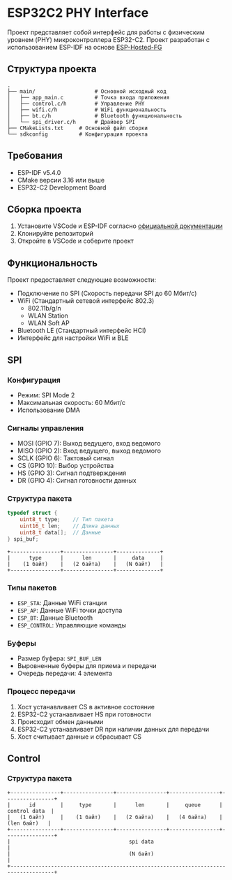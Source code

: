 # ESP32C2 PHY Interface

Проект представляет собой интерфейс для работы с физическим уровнем (PHY) микроконтроллера ESP32-C2. Проект разработан с использованием ESP-IDF на основе [ESP-Hosted-FG](https://github.com/espressif/esp-hosted/tree/master/esp_hosted_fg)

## Структура проекта

```
.
├── main/                   # Основной исходный код
│   ├── app_main.c          # Точка входа приложения
│   ├── control.c/h         # Управление PHY
│   ├── wifi.c/h            # WiFi функциональность
│   ├── bt.c/h              # Bluetooth функциональность
│   └── spi_driver.c/h      # Драйвер SPI
├── CMakeLists.txt     # Основной файл сборки
└── sdkconfig          # Конфигурация проекта
```

## Требования

- ESP-IDF v5.4.0
- CMake версии 3.16 или выше
- ESP32-C2 Development Board

## Сборка проекта

1. Установите VSCode и ESP-IDF согласно [официальной документации](https://github.com/espressif/vscode-esp-idf-extension/blob/master/README.md)
2. Клонируйте репозиторий
3. Откройте в VSCode и соберите проект

## Функциональность
Проект предоставляет следующие возможности:
- Подключение по SPI (Скорость передачи SPI до 60 Мбит/с)
- WiFi (Стандартный сетевой интерфейс 802.3)
    - 802.11b/g/n
    - WLAN Station
    - WLAN Soft AP
- Bluetooth LE (Стандартный интерфейс HCI)
- Интерфейс для настройки WiFi и BLE

## SPI

### Конфигурация
- Режим: SPI Mode 2
- Максимальная скорость: 60 Мбит/с
- Использование DMA

### Сигналы управления
- MOSI (GPIO 7): Выход ведущего, вход ведомого
- MISO (GPIO 2): Вход ведущего, выход ведомого
- SCLK (GPIO 6): Тактовый сигнал
- CS (GPIO 10): Выбор устройства
- HS (GPIO 3): Сигнал подтверждения
- DR (GPIO 4): Сигнал готовности данных

### Структура пакета
```c
typedef struct {
    uint8_t type;    // Тип пакета
    uint16_t len;    // Длина данных
    uint8_t data[];  // Данные
} spi_buf;
```
```
+----------------+----------------+--------------+
|      type      |      len       |     data     |
|    (1 байт)    |   (2 байта)    |   (N байт)   |
+----------------+----------------+--------------+
```

### Типы пакетов
- `ESP_STA`: Данные WiFi станции
- `ESP_AP`: Данные WiFi точки доступа
- `ESP_BT`: Данные Bluetooth
- `ESP_CONTROL`: Управляющие команды

### Буферы
- Размер буфера: `SPI_BUF_LEN`
- Выровненные буферы для приема и передачи
- Очередь передачи: 4 элемента

### Процесс передачи
1. Хост устанавливает CS в активное состояние
2. ESP32-C2 устанавливает HS при готовности
3. Происходит обмен данными
4. ESP32-C2 устанавливает DR при наличии данных для передачи
5. Хост считывает данные и сбрасывает CS

## Control

### Структура пакета
```
+----------------+----------------+----------------+----------------+----------------+
|      id        |     type       |      len       |     queue      |  control data  |
|   (1 байт)     |    (1 байт)    |   (2 байта)    |   (4 байта)    |   (len байт)   |
+----------------+----------------+----------------+----------------+----------------+
|                                      spi data                                      |
|                                      (N байт)                                      |
+------------------------------------------------------------------------------------+
```